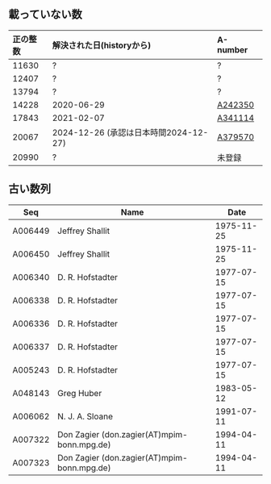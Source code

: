 ## 載っていない数


| 正の整数 | 解決された日(historyから) | A-number |
|:---|:-----|:----|
| 11630 | ? | ?  |
| 12407 | ? | ?  |
| 13794 | ? | ? |
| 14228 | 2020-06-29                          | [A242350](https://oeis.org/A242350) |
| 17843 | 2021-02-07                          | [A341114](https://oeis.org/A341114) |
| 20067 | 2024-12-26 (承認は日本時間2024-12-27) | [A379570](https://oeis.org/A379570) |
| 20990 | ?                                   | 未登録 |


## 古い数列


| Seq      | Name                                      | Date       |
|----------|-------------------------------------------|------------|
| A006449  | Jeffrey Shallit                           | 1975-11-25 |
| A006450  | Jeffrey Shallit                           | 1975-11-25 |
| A006340  | D. R. Hofstadter                          | 1977-07-15 |
| A006338  | D. R. Hofstadter                          | 1977-07-15 |
| A006336  | D. R. Hofstadter                          | 1977-07-15 |
| A006337  | D. R. Hofstadter                          | 1977-07-15 |
| A005243  | D. R. Hofstadter                          | 1977-07-15 |
| A048143  | Greg Huber                                | 1983-05-12 |
| A006062  | N. J. A. Sloane                           | 1991-07-11 |
| A007322  | Don Zagier (don.zagier(AT)mpim-bonn.mpg.de) | 1994-04-11 |
| A007323  | Don Zagier (don.zagier(AT)mpim-bonn.mpg.de) | 1994-04-11 |

